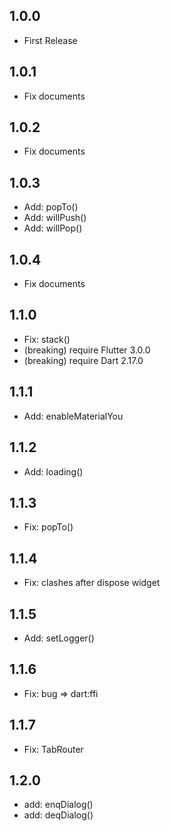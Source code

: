 ## 1.0.0

- First Release

## 1.0.1

- Fix documents

## 1.0.2

- Fix documents

## 1.0.3

- Add: popTo()
- Add: willPush()
- Add: willPop()

## 1.0.4

- Fix documents

## 1.1.0

- Fix: stack()
- (breaking) require Flutter 3.0.0
- (breaking) require Dart 2.17.0

## 1.1.1

- Add: enableMaterialYou

## 1.1.2

- Add: loading()

## 1.1.3

- Fix: popTo()

## 1.1.4

- Fix: clashes after dispose widget

## 1.1.5

- Add: setLogger()

## 1.1.6

- Fix: bug => dart:ffi

## 1.1.7

- Fix: TabRouter

## 1.2.0

- add: enqDialog()
- add: deqDialog()
